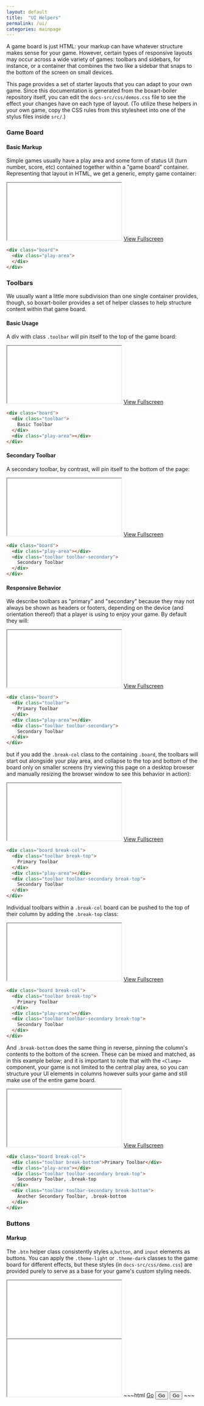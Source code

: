 ```yaml
---
layout: default
title:  "UI Helpers"
permalink: /ui/
categories: mainpage
---
```


A game board is just HTML: your markup can have whatever structure makes sense for your game. However, certain types of responsive layouts may occur across a wide variety of games: toolbars and sidebars, for instance, or a container that combines the two like a sidebar that snaps to the bottom of the screen on small devices.

This page provides a set of starter layouts that you can adapt to your own game. Since this documentation is generated from the boxart-boiler repository itself, you can edit the `docs-src/css/demos.css` file to see the effect your changes have on each type of layout. (To utilize these helpers in your own game, copy the CSS rules from this stylesheet into one of the stylus files inside `src/`.)

### Game Board

#### Basic Markup

Simple games usually have a play area and some form of status UI (turn number, score, etc) contained together within a "game board" container. Representing that layout in HTML, we get a generic, empty game container:

<iframe src="/layout/playarea"></iframe>
<a href="/layout/playarea">View Fullscreen</a>

~~~html
<div class="board">
  <div class="play-area">
  </div>
</div>
~~~

### Toolbars

We usually want a little more subdivision than one single container provides, though, so boxart-boiler provides a set of helper classes to help structure content within that game board.


#### Basic Usage

A div with class `.toolbar` will pin itself to the top of the game board:

<iframe src="/layout/toolbar"></iframe>
<a href="/layout/toolbar">View Fullscreen</a>

~~~html
<div class="board">
  <div class="toolbar">
    Basic Toolbar
  </div>
  <div class="play-area"></div>
</div>
~~~

#### Secondary Toolbar

A secondary toolbar, by contrast, will pin itself to the bottom of the page:

<iframe src="/layout/toolbar-secondary"></iframe>
<a href="/layout/toolbar-secondary">View Fullscreen</a>

~~~html
<div class="board">
  <div class="play-area"></div>
  <div class="toolbar toolbar-secondary">
    Secondary Toolbar
  </div>
</div>
~~~

#### Responsive Behavior

We describe toolbars as "primary" and "secondary" because they may not always be shown as headers or footers, depending on the device (and orientation thereof) that a player is using to enjoy your game. By default they will:

<iframe src="/layout/rwd-default" class="short"></iframe>
<a href="/layout/rwd-default">View Fullscreen</a>

~~~html
<div class="board">
  <div class="toolbar">
    Primary Toolbar
  </div>
  <div class="play-area"></div>
  <div class="toolbar toolbar-secondary">
    Secondary Toolbar
  </div>
</div>
~~~


but if you add the `.break-col` class to the containing `.board`, the toolbars will start out alongside your play area, and collapse to the top and bottom of the board only on smaller screens (try viewing this page on a desktop browser and manually resizing the browser window to see this behavior in action):

<iframe src="/layout/rwd-break-col/" class="short"></iframe>
<a href="/layout/rwd-break-col/">View Fullscreen</a>

~~~html
<div class="board break-col">
  <div class="toolbar break-top">
    Primary Toolbar
  </div>
  <div class="play-area"></div>
  <div class="toolbar toolbar-secondary break-top">
    Secondary Toolbar
  </div>
</div>
~~~

Individual toolbars within a `.break-col` board can be pushed to the top of their column by adding the `.break-top` class:

<iframe src="/layout/rwd-break-top/" class="short"></iframe>
<a href="/layout/rwd-break-top/">View Fullscreen</a>

~~~html
<div class="board break-col">
  <div class="toolbar break-top">
    Primary Toolbar
  </div>
  <div class="play-area"></div>
  <div class="toolbar toolbar-secondary break-top">
    Secondary Toolbar
  </div>
</div>
~~~

And `.break-bottom` does the same thing in reverse, pinning the column's contents to the bottom of the screen. These can be mixed and matched, as in this example below; and it is important to note that with the `<Clamp>` component, your game is not limited to the central play area, so you can structure your UI elements in columns however suits your game and still make use of the entire game board.

<iframe src="/layout/rwd-break-bottom/" class="short"></iframe>
<a href="/layout/rwd-break-bottom/">View Fullscreen</a>

~~~html
<div class="board break-col">
  <div class="toolbar break-bottom">Primary Toolbar</div>
  <div class="play-area"></div>
  <div class="toolbar toolbar-secondary break-top">
    Secondary Toolbar, .break-top
  </div>
  <div class="toolbar toolbar-secondary break-bottom">
    Another Secondary Toolbar, .break-bottom
  </div>
</div>
~~~


### Buttons

#### Markup

The `.btn` helper class consistently styles `a`,`button`, and `input` elements as buttons. You can apply the `.theme-light` or `.theme-dark` classes to the game board for different effects, but these styles (in `docs-src/css/demo.css`) are provided purely to serve as a base for your game's custom styling needs.

<iframe src="/layout/buttons/" class="very-short"></iframe>
<iframe src="/layout/buttons-dark/" class="very-short"></iframe>
~~~html
<a href="#" class="btn">Go</a>
<input type="submit" value="Go" class="btn">
<button class="btn">Go</button>
~~~
